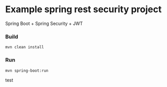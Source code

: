 # Example spring rest security project

Spring Boot + Spring Security + JWT

### Build

```
mvn clean install
```
### Run

```
mvn spring-boot:run
```
test
